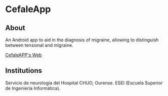 # CefaleApp

## About

An Android app to aid in the diagnosis of migraine, allowing to distinguish between tensional and migraine.

[CefaleAPP's Web](https://baltasarq.github.io/CefaleApp/)

## Institutions

Servicio de neurología del Hospital CHUO, Ourense.
ESEI (Escuela Superior de Ingeniería Informática).
